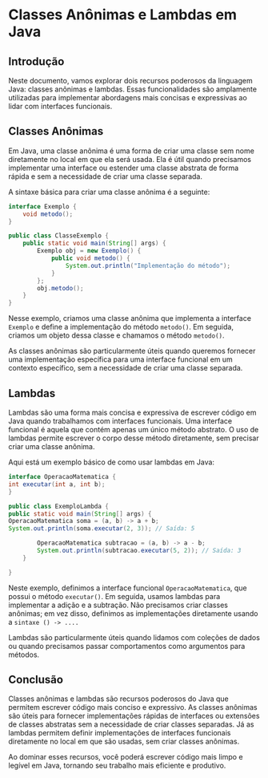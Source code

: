 # Classes Anônimas e Lambdas em Java

## Introdução

Neste documento, vamos explorar dois recursos poderosos da linguagem Java: classes anônimas e lambdas. Essas
funcionalidades são amplamente utilizadas para implementar abordagens mais concisas e expressivas ao lidar com
interfaces funcionais.

## Classes Anônimas

Em Java, uma classe anônima é uma forma de criar uma classe sem nome diretamente no local em que ela será usada. Ela é
útil quando precisamos implementar uma interface ou estender uma classe abstrata de forma rápida e sem a necessidade de
criar uma classe separada.

A sintaxe básica para criar uma classe anônima é a seguinte:

```java
interface Exemplo {
    void metodo();
}

public class ClasseExemplo {
    public static void main(String[] args) {
        Exemplo obj = new Exemplo() {
            public void metodo() {
                System.out.println("Implementação do método");
            }
        };
        obj.metodo();
    }
}
```

Nesse exemplo, criamos uma classe anônima que implementa a interface `Exemplo` e define a implementação do método
`metodo()`. Em seguida, criamos um objeto dessa classe e chamamos o método `metodo()`.

As classes anônimas são particularmente úteis quando queremos fornecer uma implementação específica para uma interface
funcional em um contexto específico, sem a necessidade de criar uma classe separada.

## Lambdas
Lambdas são uma forma mais concisa e expressiva de escrever código em Java quando trabalhamos com interfaces funcionais.
Uma interface funcional é aquela que contém apenas um único método abstrato. O uso de lambdas permite escrever o corpo
desse método diretamente, sem precisar criar uma classe anônima.

Aqui está um exemplo básico de como usar lambdas em Java:

```java
interface OperacaoMatematica {
int executar(int a, int b);
}

public class ExemploLambda {
public static void main(String[] args) {
OperacaoMatematica soma = (a, b) -> a + b;
System.out.println(soma.executar(2, 3)); // Saída: 5

        OperacaoMatematica subtracao = (a, b) -> a - b;
        System.out.println(subtracao.executar(5, 2)); // Saída: 3
    }

}
```
Neste exemplo, definimos a interface funcional `OperacaoMatematica`, que possui o método `executar()`. Em seguida, usamos
lambdas para implementar a adição e a subtração. Não precisamos criar classes anônimas; em vez disso, definimos as
implementações diretamente usando a `sintaxe () -> ....`

Lambdas são particularmente úteis quando lidamos com coleções de dados ou quando precisamos passar comportamentos como
argumentos para métodos.

## Conclusão
Classes anônimas e lambdas são recursos poderosos do Java que permitem escrever código mais conciso e expressivo. As
classes anônimas são úteis para fornecer implementações rápidas de interfaces ou extensões de classes abstratas sem a
necessidade de criar classes separadas. Já as lambdas permitem definir implementações de interfaces funcionais
diretamente no local em que são usadas, sem criar classes anônimas.

Ao dominar esses recursos, você poderá escrever código mais limpo e legível em Java, tornando seu trabalho mais
eficiente e produtivo.